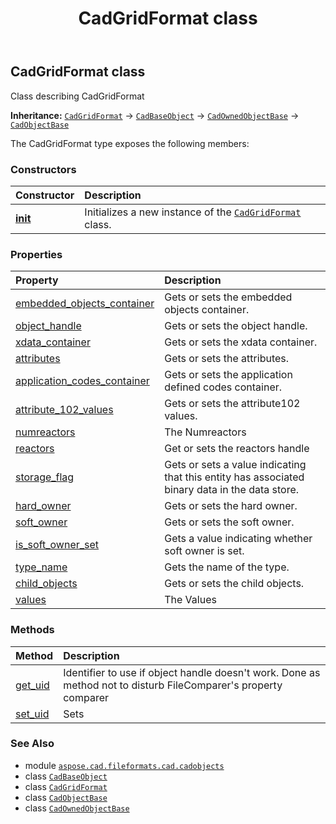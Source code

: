 ﻿---
title: CadGridFormat class
second_title: Aspose.CAD for Python via .NET API References
description: 
type: docs
weight: 630
url: /python-net/aspose.cad.fileformats.cad.cadobjects/cadgridformat/
is_root: false
---

## CadGridFormat class

Class describing CadGridFormat



**Inheritance:** [`CadGridFormat`](/cad/python-net/aspose.cad.fileformats.cad.cadobjects/cadgridformat) → 
[`CadBaseObject`](/cad/python-net/aspose.cad.fileformats.cad.cadobjects/cadbaseobject) → 
[`CadOwnedObjectBase`](/cad/python-net/aspose.cad.fileformats.cad.cadobjects/cadownedobjectbase) → 
[`CadObjectBase`](/cad/python-net/aspose.cad.fileformats.cad.cadobjects/cadobjectbase)



The CadGridFormat type exposes the following members:

### Constructors
| Constructor | Description |
| :- | :- |
| [__init__](/cad/python-net/aspose.cad.fileformats.cad.cadobjects/cadgridformat/__init__/#) | Initializes a new instance of the [`CadGridFormat`](/cad/python-net/aspose.cad.fileformats.cad.cadobjects/cadgridformat) class. |


### Properties
| Property | Description |
| :- | :- |
| [embedded_objects_container](/cad/python-net/aspose.cad.fileformats.cad.cadobjects/cadgridformat/embedded_objects_container) | Gets or sets the embedded objects container. |
| [object_handle](/cad/python-net/aspose.cad.fileformats.cad.cadobjects/cadgridformat/object_handle) | Gets or sets the object handle. |
| [xdata_container](/cad/python-net/aspose.cad.fileformats.cad.cadobjects/cadgridformat/xdata_container) | Gets or sets the xdata container. |
| [attributes](/cad/python-net/aspose.cad.fileformats.cad.cadobjects/cadgridformat/attributes) | Gets or sets the attributes. |
| [application_codes_container](/cad/python-net/aspose.cad.fileformats.cad.cadobjects/cadgridformat/application_codes_container) | Gets or sets the application defined codes container. |
| [attribute_102_values](/cad/python-net/aspose.cad.fileformats.cad.cadobjects/cadgridformat/attribute_102_values) | Gets or sets the attribute102 values. |
| [numreactors](/cad/python-net/aspose.cad.fileformats.cad.cadobjects/cadgridformat/numreactors) | The Numreactors |
| [reactors](/cad/python-net/aspose.cad.fileformats.cad.cadobjects/cadgridformat/reactors) | Get or sets the reactors handle |
| [storage_flag](/cad/python-net/aspose.cad.fileformats.cad.cadobjects/cadgridformat/storage_flag) | Gets or sets a value indicating that this entity has associated binary data in the data store. |
| [hard_owner](/cad/python-net/aspose.cad.fileformats.cad.cadobjects/cadgridformat/hard_owner) | Gets or sets the hard owner. |
| [soft_owner](/cad/python-net/aspose.cad.fileformats.cad.cadobjects/cadgridformat/soft_owner) | Gets or sets the soft owner. |
| [is_soft_owner_set](/cad/python-net/aspose.cad.fileformats.cad.cadobjects/cadgridformat/is_soft_owner_set) | Gets a value indicating whether soft owner is set. |
| [type_name](/cad/python-net/aspose.cad.fileformats.cad.cadobjects/cadgridformat/type_name) | Gets the name of the type. |
| [child_objects](/cad/python-net/aspose.cad.fileformats.cad.cadobjects/cadgridformat/child_objects) | Gets or sets the child objects. |
| [values](/cad/python-net/aspose.cad.fileformats.cad.cadobjects/cadgridformat/values) | The Values |


### Methods
| Method | Description |
| :- | :- |
| [get_uid](/cad/python-net/aspose.cad.fileformats.cad.cadobjects/cadgridformat/get_uid/#) | Identifier to use if object handle doesn't work. Done as method not to disturb FileComparer's property comparer |
| [set_uid](/cad/python-net/aspose.cad.fileformats.cad.cadobjects/cadgridformat/set_uid/#str) | Sets |



### See Also
* module [`aspose.cad.fileformats.cad.cadobjects`](..)
* class [`CadBaseObject`](/cad/python-net/aspose.cad.fileformats.cad.cadobjects/cadbaseobject)
* class [`CadGridFormat`](/cad/python-net/aspose.cad.fileformats.cad.cadobjects/cadgridformat)
* class [`CadObjectBase`](/cad/python-net/aspose.cad.fileformats.cad.cadobjects/cadobjectbase)
* class [`CadOwnedObjectBase`](/cad/python-net/aspose.cad.fileformats.cad.cadobjects/cadownedobjectbase)
